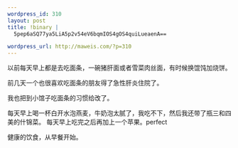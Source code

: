```yaml
--- 
wordpress_id: 310
layout: post
title: !binary |
  5pep6aSQ77ya5LiA5p2v54eV6bqmIOS4gOS4quiLueaenA==

wordpress_url: http://maweis.com/?p=310
---
```

以前每天早上都是去吃面条，一碗猪肝面或者雪菜肉丝面，有时候换馄饨加烧饼。

前几天一个也很喜欢吃面条的朋友得了急性肝炎住院了。

我也把到小馆子吃面条的习惯给改了。

每天早上喝一杯白开水泡燕麦，牛奶泡太腻了，我吃不下，然后我还带了瓶三和四美的什锦菜。
每天早上吃完之后再加上一个苹果。perfect

健康的饮食，从早餐开始。
